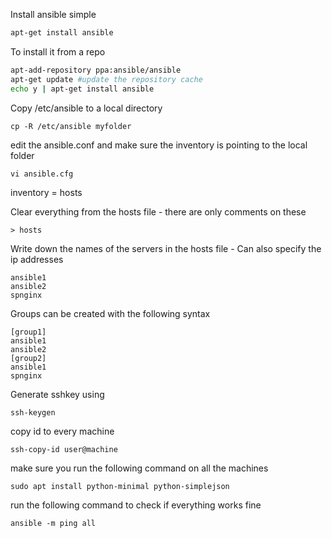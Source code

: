 Install ansible simple 
```bash
apt-get install ansible
```

To install it from a repo
```bash
apt-add-repository ppa:ansible/ansible
apt-get update #update the repository cache
echo y | apt-get install ansible
```
Copy /etc/ansible to a local directory
```
cp -R /etc/ansible myfolder
```
edit the ansible.conf and make sure the inventory is pointing to the local folder
```
vi ansible.cfg
```
inventory      = hosts

Clear everything from the hosts file - there are only comments on these
```
> hosts
```
Write down the names of the servers in the hosts file - Can also specify the ip addresses
```
ansible1
ansible2
spnginx
```
Groups can be created with the following syntax
```
[group1]
ansible1
ansible2
[group2]
ansible1
spnginx

```
Generate sshkey using 
```
ssh-keygen
```
copy id to every machine
```
ssh-copy-id user@machine
```

make sure you run the following command on all the machines
```
sudo apt install python-minimal python-simplejson
```


run the following command to check if everything works fine
```
ansible -m ping all
```

